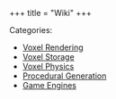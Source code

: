 +++
title = "Wiki"
+++

Categories:

- [Voxel Rendering](/wiki/rendering/)
- [Voxel Storage](/wiki/storage/)
- [Voxel Physics](/wiki/physics/)
- [Procedural Generation](/wiki/procgen/)
- [Game Engines](/wiki/engines/)
